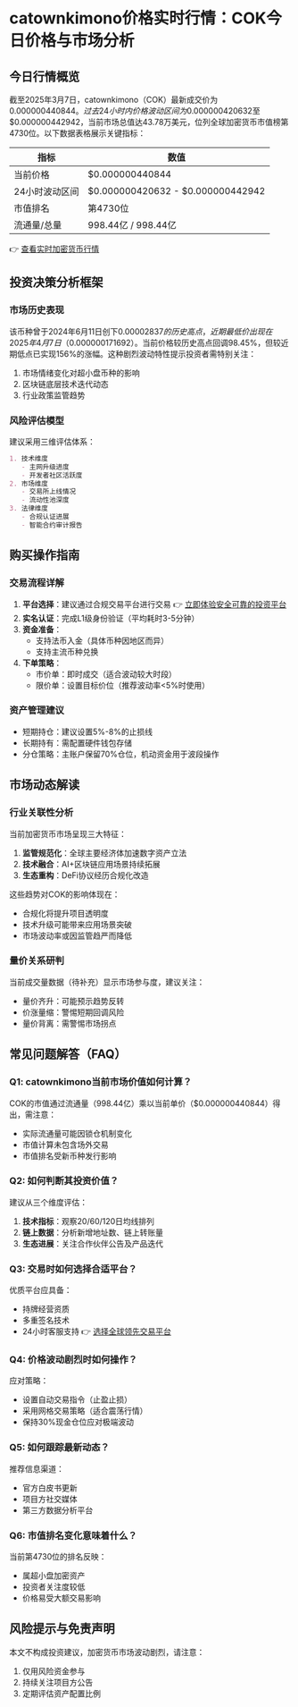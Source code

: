 # catownkimono价格实时行情：COK今日价格与市场分析

## 今日行情概览
截至2025年3月7日，catownkimono（COK）最新成交价为$0.000000440844。过去24小时内价格波动区间为$0.000000420632至$0.000000442942，当前市场总值达43.78万美元，位列全球加密货币市值榜第4730位。以下数据表格展示关键指标：

| 指标            | 数值                |
|-----------------|---------------------|
| 当前价格        | $0.000000440844     |
| 24小时波动区间  | $0.000000420632 - $0.000000442942 |
| 市值排名        | 第4730位           |
| 流通量/总量     | 998.44亿 / 998.44亿 |

👉 [查看实时加密货币行情](https://bit.ly/okx_welcome)

## 投资决策分析框架

### 市场历史表现
该币种曾于2024年6月11日创下$0.00002837的历史高点，近期最低价出现在2025年4月7日（$0.000000171692）。当前价格较历史高点回调98.45%，但较近期低点已实现156%的涨幅。这种剧烈波动特性提示投资者需特别关注：

1. 市场情绪变化对超小盘币种的影响
2. 区块链底层技术迭代动态
3. 行业政策监管趋势

### 风险评估模型
建议采用三维评估体系：
```markdown
1. 技术维度
   - 主网升级进度
   - 开发者社区活跃度
2. 市场维度
   - 交易所上线情况
   - 流动性池深度
3. 法律维度
   - 合规认证进展
   - 智能合约审计报告
```

## 购买操作指南

### 交易流程详解
1. **平台选择**：建议通过合规交易平台进行交易
👉 [立即体验安全可靠的投资平台](https://bit.ly/okx_welcome)
2. **实名认证**：完成L1级身份验证（平均耗时3-5分钟）
3. **资金准备**：
   - 支持法币入金（具体币种因地区而异）
   - 支持主流币种兑换
4. **下单策略**：
   - 市价单：即时成交（适合波动较大时段）
   - 限价单：设置目标价位（推荐波动率<5%时使用）

### 资产管理建议
- 短期持仓：建议设置5%-8%的止损线
- 长期持有：需配置硬件钱包存储
- 分仓策略：主账户保留70%仓位，机动资金用于波段操作

## 市场动态解读

### 行业关联性分析
当前加密货币市场呈现三大特征：
1. **监管规范化**：全球主要经济体加速数字资产立法
2. **技术融合**：AI+区块链应用场景持续拓展
3. **生态重构**：DeFi协议经历合规化改造

这些趋势对COK的影响体现在：
- 合规化将提升项目透明度
- 技术升级可能带来应用场景突破
- 市场波动率或因监管趋严而降低

### 量价关系研判
当前成交量数据（待补充）显示市场参与度，建议关注：
- 量价齐升：可能预示趋势反转
- 价涨量缩：警惕短期回调风险
- 量价背离：需警惕市场拐点

## 常见问题解答（FAQ）

### Q1: catownkimono当前市场价值如何计算？
COK的市值通过流通量（998.44亿）乘以当前单价（$0.000000440844）得出，需注意：
- 实际流通量可能因锁仓机制变化
- 市值计算未包含场外交易
- 市值排名受新币种发行影响

### Q2: 如何判断其投资价值？
建议从三个维度评估：
1. **技术指标**：观察20/60/120日均线排列
2. **链上数据**：分析新增地址数、链上转账量
3. **生态进展**：关注合作伙伴公告及产品迭代

### Q3: 交易时如何选择合适平台？
优质平台应具备：
- 持牌经营资质
- 多重签名技术
- 24小时客服支持
👉 [选择全球领先交易平台](https://bit.ly/okx_welcome)

### Q4: 价格波动剧烈时如何操作？
应对策略：
- 设置自动交易指令（止盈止损）
- 采用网格交易策略（适合震荡行情）
- 保持30%现金仓位应对极端波动

### Q5: 如何跟踪最新动态？
推荐信息渠道：
- 官方白皮书更新
- 项目方社交媒体
- 第三方数据分析平台

### Q6: 市值排名变化意味着什么？
当前第4730位的排名反映：
- 属超小盘加密资产
- 投资者关注度较低
- 价格易受大额交易影响

## 风险提示与免责声明
本文不构成投资建议，加密货币市场波动剧烈，请注意：
1. 仅用风险资金参与
2. 持续关注项目方公告
3. 定期评估资产配置比例
